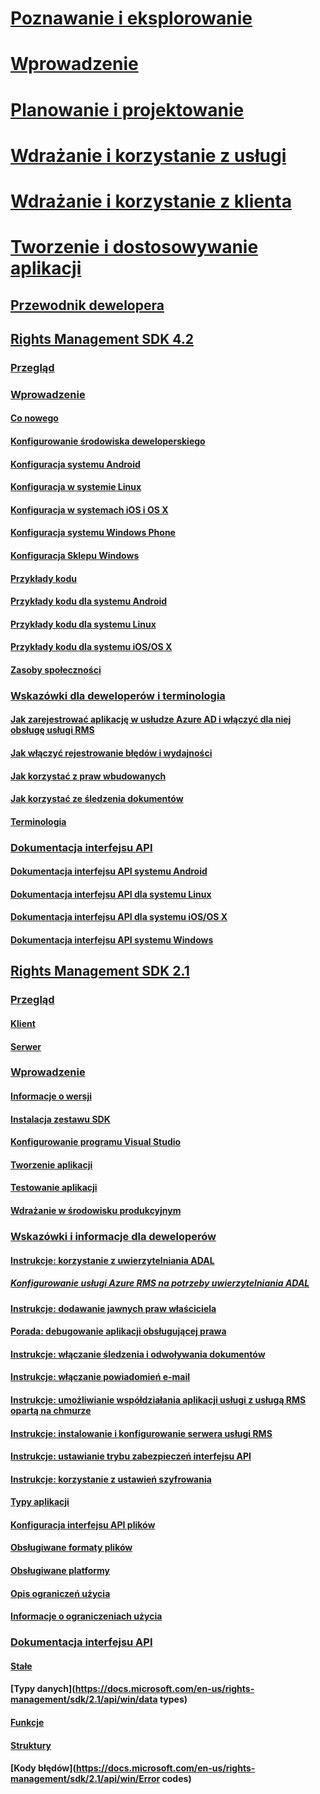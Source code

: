 # [Poznawanie i eksplorowanie](/rights-management/understand-explore/azure-rights-management)
# [Wprowadzenie](/rights-management/get-started/requirements-azure-rms)
# [Planowanie i projektowanie](/rights-management/plan-design/deployment-roadmap)
# [Wdrażanie i korzystanie z usługi](/rights-management/deploy-use/activate-service)
# [Wdrażanie i korzystanie z klienta](/rights-management/rms-client/use-client)
# [Tworzenie i dostosowywanie aplikacji](developers-guide.md)
## [Przewodnik dewelopera](developers-guide.md)
## [Rights Management SDK 4.2](active-directory-rights-management-services-multi-platform-thin-client-sdk-portal.md)
### [Przegląd](overview.md)
### [Wprowadzenie](get-started.md)
#### [Co nowego](release-notes.md)
#### [Konfigurowanie środowiska deweloperskiego](setup-Developer-environment.md)
#### [Konfiguracja systemu Android](android-sdk.md)
#### [Konfiguracja w systemie Linux](linux-setup.md)
#### [Konfiguracja w systemach iOS i OS X](ios-sdk.md)
#### [Konfiguracja systemu Windows Phone](windows-phone-apps.md)
#### [Konfiguracja Sklepu Windows](winrt-sdk.md)
#### [Przykłady kodu](code-examples.md)
#### [Przykłady kodu dla systemu Android](android-code.md)
#### [Przykłady kodu dla systemu Linux](linux-c-code-examples.md)
#### [Przykłady kodu dla systemu iOS/OS X](ios-os-x-code-examples.md)
#### [Zasoby społeczności](community-resources.md)
### [Wskazówki dla deweloperów i terminologia](core-concepts.md)
#### [Jak zarejestrować aplikację w usłudze Azure AD i włączyć dla niej obsługę usługi RMS](authentication-integration.md)
#### [Jak włączyć rejestrowanie błędów i wydajności](enabling-logging.md)
#### [Jak korzystać z praw wbudowanych](built-in-rights-usage-restriction-reference.md)
#### [Jak korzystać ze śledzenia dokumentów](how-to-use-document-tracking.md)
#### [Terminologia](terms.md)
### [Dokumentacja interfejsu API](api-reference-4-2.md)
#### [Dokumentacja interfejsu API systemu Android](android-namespaces.md)
#### [Dokumentacja interfejsu API dla systemu Linux](linux-c-api-reference.md)
#### [Dokumentacja interfejsu API dla systemu iOS/OS X](/rights-management/sdk/4.2/api/iOS/iOS)
#### [Dokumentacja interfejsu API systemu Windows](/rights-management/sdk/4.2/api/winrt/Microsoft.RightsManagement)
## [Rights Management SDK 2.1](microsoft-information-protection-and-control-client-portal.md)
### [Przegląd](ad-rms-overview.md)
#### [Klient](ad-rms-client.md)
#### [Serwer](ad-rms-server.md)
### [Wprowadzenie](getting-started-with-ad-rms-2-0.md)
#### [Informacje o wersji](release-notes-rtm.md)
#### [Instalacja zestawu SDK](install-the-rms-sdk.md)
#### [Konfigurowanie programu Visual Studio](how-to-configure-a-visual-studio-project-to-use-the-ad-rms-sdk-2-0.md)
#### [Tworzenie aplikacji](developing-your-application.md)
#### [Testowanie aplikacji](how-to-set-up-your-test-environment.md)
#### [Wdrażanie w środowisku produkcyjnym](deploying-your-application.md)
### [Wskazówki i informacje dla deweloperów](Developer-notes.md)
#### [Instrukcje: korzystanie z uwierzytelniania ADAL](how-to-use-adal-authentication.md)
##### [Konfigurowanie usługi Azure RMS na potrzeby uwierzytelniania ADAL](adal-auth.md)
#### [Instrukcje: dodawanie jawnych praw właściciela](add-explicit-owner-rights.md)
#### [Porada: debugowanie aplikacji obsługującej prawa](debugging-applications-that-use-ad-rms.md)
#### [Instrukcje: włączanie śledzenia i odwoływania dokumentów](tracking-content.md)
#### [Instrukcje: włączanie powiadomień e-mail](how-to-enable-email-notification.md)
#### [Instrukcje: umożliwianie współdziałania aplikacji usługi z usługą RMS opartą na chmurze](how-to-use-file-api-with-aadrm-cloud.md)
#### [Instrukcje: instalowanie i konfigurowanie serwera usługi RMS](how-to-install-and-configure-an-rms-server.md)
#### [Instrukcje: ustawianie trybu zabezpieczeń interfejsu API](setting-the-api-security-mode-api-mode.md)
#### [Instrukcje: korzystanie z ustawień szyfrowania](working-with-encryption.md)
#### [Typy aplikacji](application-types.md)
#### [Konfiguracja interfejsu API plików](file-api-configuration.md)
#### [Obsługiwane formaty plików](supported-file-formats.md)
#### [Obsługiwane platformy](supported-platforms.md)
#### [Opis ograniczeń użycia](understanding-usage-restrictions.md)
#### [Informacje o ograniczeniach użycia](usage-restriction-reference.md)
### [Dokumentacja interfejsu API](api-reference-2-1.md)
#### [Stałe](https://docs.microsoft.com/en-us/rights-management/sdk/2.1/api/win/constants)
#### [Typy danych](https://docs.microsoft.com/en-us/rights-management/sdk/2.1/api/win/data types)
#### [Funkcje](https://docs.microsoft.com/en-us/rights-management/sdk/2.1/api/win/functions)
#### [Struktury](https://docs.microsoft.com/en-us/rights-management/sdk/2.1/api/win/structures)
#### [Kody błędów](https://docs.microsoft.com/en-us/rights-management/sdk/2.1/api/win/Error codes)


<!--HONumber=Jun16_HO3-->


